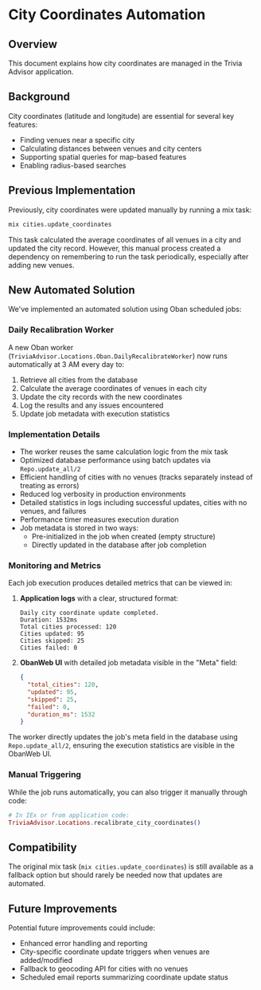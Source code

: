 # City Coordinates Automation

## Overview

This document explains how city coordinates are managed in the Trivia Advisor application.

## Background

City coordinates (latitude and longitude) are essential for several key features:

- Finding venues near a specific city
- Calculating distances between venues and city centers
- Supporting spatial queries for map-based features
- Enabling radius-based searches

## Previous Implementation

Previously, city coordinates were updated manually by running a mix task:

```bash
mix cities.update_coordinates
```

This task calculated the average coordinates of all venues in a city and updated the city record. However, this manual process created a dependency on remembering to run the task periodically, especially after adding new venues.

## New Automated Solution

We've implemented an automated solution using Oban scheduled jobs:

### Daily Recalibration Worker

A new Oban worker (`TriviaAdvisor.Locations.Oban.DailyRecalibrateWorker`) now runs automatically at 3 AM every day to:

1. Retrieve all cities from the database
2. Calculate the average coordinates of venues in each city
3. Update the city records with the new coordinates
4. Log the results and any issues encountered
5. Update job metadata with execution statistics

### Implementation Details

- The worker reuses the same calculation logic from the mix task
- Optimized database performance using batch updates via `Repo.update_all/2`
- Efficient handling of cities with no venues (tracks separately instead of treating as errors)
- Reduced log verbosity in production environments
- Detailed statistics in logs including successful updates, cities with no venues, and failures
- Performance timer measures execution duration
- Job metadata is stored in two ways:
  - Pre-initialized in the job when created (empty structure)
  - Directly updated in the database after job completion

### Monitoring and Metrics

Each job execution produces detailed metrics that can be viewed in:

1. **Application logs** with a clear, structured format:
   ```
   Daily city coordinate update completed.
   Duration: 1532ms
   Total cities processed: 120
   Cities updated: 95
   Cities skipped: 25
   Cities failed: 0
   ```

2. **ObanWeb UI** with detailed job metadata visible in the "Meta" field:
   ```json
   {
     "total_cities": 120,
     "updated": 95,
     "skipped": 25,
     "failed": 0,
     "duration_ms": 1532
   }
   ```

The worker directly updates the job's meta field in the database using `Repo.update_all/2`, ensuring the execution statistics are visible in the ObanWeb UI.

### Manual Triggering

While the job runs automatically, you can also trigger it manually through code:

```elixir
# In IEx or from application code:
TriviaAdvisor.Locations.recalibrate_city_coordinates()
```

## Compatibility

The original mix task (`mix cities.update_coordinates`) is still available as a fallback option but should rarely be needed now that updates are automated.

## Future Improvements

Potential future improvements could include:

- Enhanced error handling and reporting
- City-specific coordinate update triggers when venues are added/modified
- Fallback to geocoding API for cities with no venues
- Scheduled email reports summarizing coordinate update status 